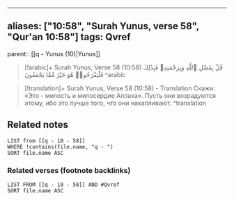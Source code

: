 
---
aliases: ["10:58", "Surah Yunus, verse 58", "Qur'an 10:58"]
tags: Qvref
---

parent:: [[q - Yunus (10)|Yunus]]

> [!arabic]+ Surah Yunus, Verse 58 (10:58)
> <span class="quran-arabic">قُلْ بِفَضْلِ ٱللَّهِ وَبِرَحْمَتِهِۦ فَبِذَٰلِكَ فَلْيَفْرَحُوا۟ هُوَ خَيْرٌ مِّمَّا يَجْمَعُونَ</span>
^arabic

> [!translation]+ Surah Yunus, Verse 58 (10:58) - Translation
> Скажи: «Это - милость и милосердие Аллаха». Пусть они возрадуются этому, ибо это лучше того, что они накапливают.
^translation



## Related notes
```dataview
LIST from [[q - 10 - 58]]
WHERE !contains(file.name, "q - ")
SORT file.name ASC
```

### Related verses (footnote backlinks)
```dataview
LIST FROM [[q - 10 - 58]] AND #Qvref
SORT file.name ASC
```

